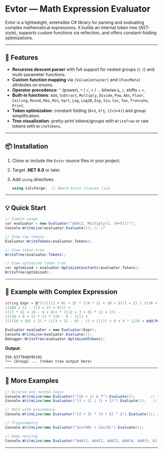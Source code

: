 # Evtor — Math Expression Evaluator

Evtor is a lightweight, extensible C# library for parsing and evaluating complex mathematical expressions. It builds an internal token tree (AST-style), supports custom functions via reflection, and offers constant-folding optimizations.

---

## 🚀 Features

* **Recursive descent parser** with full support for nested groups (`(` `)`) and multi-parameter functions.
* **Custom function mapping** via `[ValueContainer]` and `[FuncMata]` attributes on enums.
* **Operator precedence**: `^` (power), `*` / `/`, `+` / `-`, bitwise `&`, `|`, shifts `<` `>`.
* **Built-in functions**: `Add`, `Subtract`, `Multiply`, `Divide`, `Pow`, `Abs`, `Floor`, `Ceiling`, `Round`, `Max`, `Min`, `Sqrt`, `Log`, `Log10`, `Exp`, `Sin`, `Cos`, `Tan`, `Truncate`, `Print`.
* **Token optimization**: constant folding (`0+X`, `X*1`, `(2+3+4)`) and group simplification.
* **Tree visualization**: pretty-print tokens/groups with `WriteTree` or raw tokens with `WriteTokens`.

---

## 📦 Installation

1. Clone or include the `Evtor` source files in your project.
2. Target **.NET 8.0** or later.
3. Add `using` directives:

   ```csharp
   using CalcForge;  // Where Evtor classes live
   ```

---

## 💡 Quick Start

```csharp
// Simple usage
var evaluator = new Evaluator("Add(2, Multiply(3, (4+5)))");
Console.WriteLine(evaluator.Evaluate()); // 17

// View raw tokens
Evaluator.WriteTokens(evaluator.Tokens);

// View token tree
WriteTree(evaluator.Tokens);

// View optimized token tree
var optimized = evaluator.OptimizeConstants(evaluator.Tokens);
WriteTree(optimized);
```

---

## 🔢 Example with Complex Expression

```csharp
string Expr = @"((((((2 + 0) + 3) * ((4 * 1) + (0 + 5))) + 2) / (((6 + 6) * 1) * (1 + 0 + 1))) +
((100 / 5) - ((3 + 2) + 0))) +
(((7 * 8) + (9 - 4 + 0)) * (((2 + 3 + 0) * 1) + 2)) -
(((10 + 0 + 5) * 1) * ((6 - 0 - 1))) +
((((50 + 50) / 2) * (((3 + 2) - 0) - (1 + 1)))) + 0 + 0 * 1234 + Add(Pow(20,Sin((20/1*90)+Add(60,70)+90)),20)".Replace("\r\n", "");

Evaluator evaluator = new Evaluator(Expr);
Console.WriteLine(evaluator.Evaluate());
Debugger.WriteTree(evaluator.OptimizedTokens);
```

**Output:**

```
556.6377040595102
└── [Group] ... (token tree output here)
```

---

## 📗 More Examples

```csharp
// Bitwise and nested logic
Console.WriteLine(new Evaluator("(15 > 1) & 7").Evaluate());       // 7
Console.WriteLine(new Evaluator("(3 < 2) | (1 + 1)").Evaluate());   // 2

// Math with precedence
Console.WriteLine(new Evaluator("(2 + 3) * (4 + 5) ^ 2").Evaluate()); // 2025

// Trigonometry
Console.WriteLine(new Evaluator("Sin(90) + Cos(0)").Evaluate());

// Deep nesting
Console.WriteLine(new Evaluator("Add(1, Add(2, Add(3, Add(4, Add(5, 6)))))").Evaluate());
```

---

